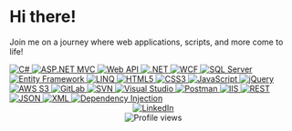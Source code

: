 # Hi there!

Join me on a journey where web applications, scripts, and more come to life!

<!-- Skills -->
<div>
  <a href="https://docs.microsoft.com/en-us/dotnet/csharp/" target="_blank">
    <img src="https://img.shields.io/badge/C%23-239120?style=for-the-badge&logo=c-sharp&logoColor=white" alt="C#" />
  </a>
  <a href="https://dotnet.microsoft.com/apps/aspnet/mvc" target="_blank">
    <img src="https://img.shields.io/badge/ASP.NET%20MVC-5C2D91?style=for-the-badge&logo=dotnet&logoColor=white" alt="ASP.NET MVC" />
  </a>
  <a href="https://dotnet.microsoft.com/apps/aspnet/apis" target="_blank">
    <img src="https://img.shields.io/badge/Web%20API-512BD4?style=for-the-badge&logo=dotnet&logoColor=white" alt="Web API" />
  </a>
  <a href="https://dotnet.microsoft.com/" target="_blank">
    <img src="https://img.shields.io/badge/.NET-512BD4?style=for-the-badge&logo=dotnet&logoColor=white" alt=".NET" />
  </a>
  <a href="https://docs.microsoft.com/en-us/dotnet/framework/wcf/index" target="_blank">
    <img src="https://img.shields.io/badge/WCF-512BD4?style=for-the-badge&logo=dotnet&logoColor=white" alt="WCF" />
  </a>
  <a href="https://www.microsoft.com/en-us/sql-server/sql-server-downloads" target="_blank">
    <img src="https://img.shields.io/badge/SQL%20Server-CC2927?style=for-the-badge&logo=microsoft-sql-server&logoColor=white" alt="SQL Server" />
  </a>
  <a href="https://docs.microsoft.com/en-us/ef/" target="_blank">
    <img src="https://img.shields.io/badge/Entity%20Framework-512BD4?style=for-the-badge&logo=dotnet&logoColor=white" alt="Entity Framework" />
  </a>
  <a href="https://docs.microsoft.com/en-us/dotnet/csharp/programming-guide/concepts/linq/" target="_blank">
    <img src="https://img.shields.io/badge/LINQ-512BD4?style=for-the-badge&logo=dotnet&logoColor=white" alt="LINQ" />
  </a>
  <a href="https://developer.mozilla.org/en-US/docs/Web/HTML" target="_blank">
    <img src="https://img.shields.io/badge/HTML5-E34F26?style=for-the-badge&logo=html5&logoColor=white" alt="HTML5" />
  </a>
  <a href="https://developer.mozilla.org/en-US/docs/Web/CSS" target="_blank">
    <img src="https://img.shields.io/badge/CSS3-1572B6?style=for-the-badge&logo=css3&logoColor=white" alt="CSS3" />
  </a>
  <a href="https://developer.mozilla.org/en-US/docs/Web/JavaScript" target="_blank">
    <img src="https://img.shields.io/badge/JavaScript-F7DF1E?style=for-the-badge&logo=javascript&logoColor=black" alt="JavaScript" />
  </a>
  <a href="https://jquery.com/" target="_blank">
    <img src="https://img.shields.io/badge/jQuery-0769AD?style=for-the-badge&logo=jquery&logoColor=white" alt="jQuery" />
  </a>
  <a href="https://aws.amazon.com/s3/" target="_blank">
    <img src="https://img.shields.io/badge/AWS%20S3-FF9900?style=for-the-badge&logo=amazonaws&logoColor=white" alt="AWS S3" />
  </a>
  <a href="https://about.gitlab.com/" target="_blank">
    <img src="https://img.shields.io/badge/GitLab-FC6D26?style=for-the-badge&logo=gitlab&logoColor=white" alt="GitLab" />
  </a>
  <a href="https://subversion.apache.org/" target="_blank">
    <img src="https://img.shields.io/badge/SVN-809CC9?style=for-the-badge&logo=apache-subversion&logoColor=white" alt="SVN" />
  </a>
  <a href="https://visualstudio.microsoft.com/" target="_blank">
    <img src="https://img.shields.io/badge/Visual%20Studio-5C2D91?style=for-the-badge&logo=visual-studio&logoColor=white" alt="Visual Studio" />
  </a>
  <a href="https://www.postman.com/" target="_blank">
    <img src="https://img.shields.io/badge/Postman-FF6C37?style=for-the-badge&logo=postman&logoColor=white" alt="Postman" />
  </a>
  <a href="https://docs.microsoft.com/en-us/iis/" target="_blank">
    <img src="https://img.shields.io/badge/IIS-2E2E2E?style=for-the-badge&logo=microsoft&logoColor=white" alt="IIS" />
  </a>
  <a href="https://restfulapi.net/" target="_blank">
    <img src="https://img.shields.io/badge/REST-006400?style=for-the-badge&logo=json&logoColor=white" alt="REST" />
  </a>
  <a href="https://www.json.org/json-en.html" target="_blank">
    <img src="https://img.shields.io/badge/JSON-000000?style=for-the-badge&logo=json&logoColor=white" alt="JSON" />
  </a>
  <a href="https://www.w3.org/XML/" target="_blank">
    <img src="https://img.shields.io/badge/XML-8A2BE2?style=for-the-badge&logo=xml&logoColor=white" alt="XML" />
  </a>
  <a href="https://docs.microsoft.com/en-us/dotnet/core/extensions/dependency-injection" target="_blank">
    <img src="https://img.shields.io/badge/Dependency%20Injection-512BD4?style=for-the-badge&logo=dotnet&logoColor=white" alt="Dependency Injection" />
  </a>
</div>

<!-- Stats -->


<!-- Contact -->
<div align="center">
  <a href="https://www.linkedin.com/in/arunachalam-k-561794228/" target="_blank">
    <img src="https://media4.giphy.com/media/jdPMeyv9rn0hZHh8n9/giphy.gif?cid=ecf05e47jxei2w60yg7jddvl91vd8be9jfp42dtlurldkfc0&rid=giphy.gif&ct=s" alt="LinkedIn" />
  </a>
</div>

<!-- Profile views -->
<div align="center">
  <img src="https://komarev.com/ghpvc/?username=uma-dev&style=flat-square&color=242424" alt="Profile views" />
</div>
